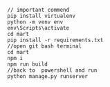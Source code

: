 





    // important commend
    pip install virtualenv 
    python -m venv env
    env\Scripts\activate
    cd mart
    pip install -r requirements.txt
    //open git bash terminal
    cd mart
    npm i 
    npm run build
    //back to  powershell and run 
    python manage.py runserver 


 


  

